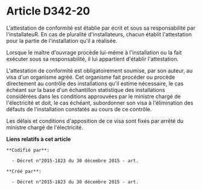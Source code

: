 # Article D342-20

L'attestation de conformité est établie par écrit et sous sa responsabilité par l'installateuR. En cas de pluralité
d'installateurs, chacun établit l'attestation pour la partie de l'installation qu'il a réalisée.

Lorsque le maître d'ouvrage procède lui-même à l'installation ou la fait exécuter sous sa responsabilité, il lui appartient
d'établir l'attestation.

L'attestation de conformité est obligatoirement soumise, par son auteur, au visa d'un organisme agréé. Cet organisme fait
procéder ou procède directement au contrôle des installations qu'il estime nécessaire, le cas échéant sur la base d'un
échantillon statistique des installations considérées dans les conditions approuvées par le ministre chargé de l'électricité
et doit, le cas échéant, subordonner son visa à l'élimination des défauts de l'installation constatés au cours de ce
contrôle.

Les délais et conditions d'apposition de ce visa sont fixés par arrêté du ministre chargé de l'électricité.

**Liens relatifs à cet article**

	**Codifié par**:

	  - Décret n°2015-1823 du 30 décembre 2015 - art.

	**Créé par**:

	  - Décret n°2015-1823 du 30 décembre 2015 - art.
